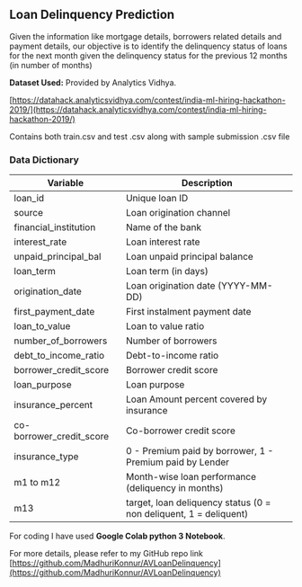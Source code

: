 ## Loan Delinquency Prediction

Given the information like mortgage details, borrowers related details and payment details, our objective is to identify the delinquency status of loans for the next month given the delinquency status for the previous 12 months (in number of months)

**Dataset Used:** Provided by Analytics Vidhya.

[https://datahack.analyticsvidhya.com/contest/india-ml-hiring-hackathon-2019/](https://datahack.analyticsvidhya.com/contest/india-ml-hiring-hackathon-2019/)

Contains both train.csv and test .csv along with sample submission .csv file

### **Data Dictionary**

| **Variable** | **Description** |
| --- | --- |
| loan\_id | Unique loan ID |
| source | Loan origination channel |
| financial\_institution | Name of the bank |
| interest\_rate | Loan interest rate |
| unpaid\_principal\_bal | Loan unpaid principal balance |
| loan\_term | Loan term (in days) |
| origination\_date | Loan origination date (YYYY-MM-DD) |
| first\_payment\_date | First instalment payment date |
| loan\_to\_value | Loan to value ratio |
| number\_of\_borrowers | Number of borrowers |
| debt\_to\_income\_ratio | Debt-to-income ratio |
| borrower\_credit\_score | Borrower credit score |
| loan\_purpose | Loan purpose |
| insurance\_percent | Loan Amount percent covered by insurance |
| co-borrower\_credit\_score | Co-borrower credit score |
| insurance\_type | 0 - Premium paid by borrower, 1 - Premium paid by Lender |
| m1 to m12 | Month-wise loan performance (deliquency in months) |
| m13 | target, loan deliquency status (0 = non deliquent, 1 = deliquent) |

For coding I have used **Google Colab python 3 Notebook**.

For more details, please refer to my GitHub repo link [https://github.com/MadhuriKonnur/AVLoanDelinquency](https://github.com/MadhuriKonnur/AVLoanDelinquency)